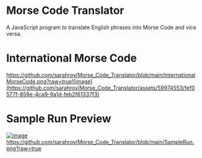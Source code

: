 # Morse Code Translator

A JavaScript program to translate English phrases into Morse Code and vice versa.

# International Morse Code
https://github.com/sarahroy/Morse_Code_Translator/blob/main/InternationalMorseCode.png?raw=true![image](https://github.com/sarahroy/Morse_Code_Translator/assets/59974553/fef0577f-859e-4ca9-9a1d-feb2f61337f3)


# Sample Run Preview 
[![image](https://github.com/sarahroy/Morse_Code_Translator/assets/59974553/4dc8b149-629d-4e76-9b62-684eda77369f)](https://github.com/sarahroy/Morse_Code_Translator/blob/main/SampleRun.png?raw=true)https://github.com/sarahroy/Morse_Code_Translator/blob/main/SampleRun.png?raw=true
